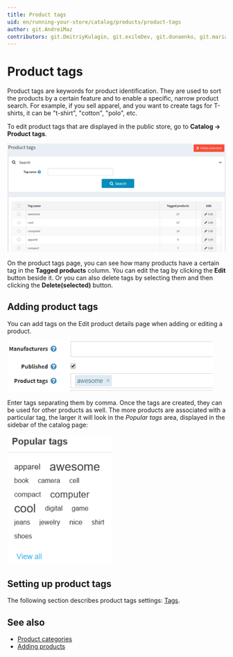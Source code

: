 ```yaml
---
title: Product tags
uid: en/running-your-store/catalog/products/product-tags
author: git.AndreiMaz
contributors: git.DmitriyKulagin, git.exileDev, git.dunaenko, git.mariannk
---
```


# Product tags

Product tags are keywords for product identification. They are used to sort the products by a certain feature and to enable a specific, narrow product search.
For example, if you sell apparel, and you want to create tags for T-shirts, it can be "t-shirt", "cotton", "polo", etc.

To edit product tags that are displayed in the public store, go to **Catalog → Product tags**.

![Product tags](_static/product-tags/tags.jpg)

On the product tags page, you can see how many products have a certain tag in the **Tagged products** column. You can edit the tag by clicking the **Edit** button beside it. Or you can also delete tags by selecting them and then clicking the **Delete(selected)** button.

## Adding product tags

You can add tags on the Edit product details page when adding or editing a product.

![Add tags](_static/product-tags/product_tags2.png)

Enter tags separating them by comma. Once the tags are created, they can be used for other products as well. The more products are associated with a particular tag, the larger it will look in the *Popular tags* area, displayed in the sidebar of the catalog page:

![Popular tags](_static/product-tags/popular_tags.png)

## Setting up product tags

The following section describes product tags settings: [Tags](xref:en/running-your-store/catalog/catalog-settings#tags).

## See also

* [Product categories](xref:en/running-your-store/catalog/categories)
* [Adding products](xref:en/running-your-store/catalog/products/add-products)